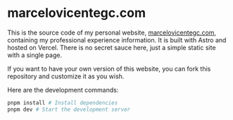 # marcelovicentegc.com

This is the source code of my personal website, [marcelovicentegc.com](https://marcelovicentegc.com), containing my professional experience information. It is built with Astro and hosted on Vercel. There is no secret sauce here, just a simple static site with a single page.

If you want to have your own version of this website, you can fork this repository and customize it as you wish.

Here are the development commands:

```bash
pnpm install # Install dependencies
pnpm dev # Start the development server
```
